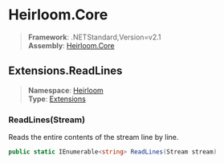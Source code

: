 # Heirloom.Core

> **Framework**: .NETStandard,Version=v2.1  
> **Assembly**: [Heirloom.Core][0]  

## Extensions.ReadLines

> **Namespace**: [Heirloom][0]  
> **Type**: [Extensions][1]  

### ReadLines(Stream)

Reads the entire contents of the stream line by line.

```cs
public static IEnumerable<string> ReadLines(Stream stream)
```

[0]: ../Heirloom.Core.md
[1]: Heirloom.Extensions.md
